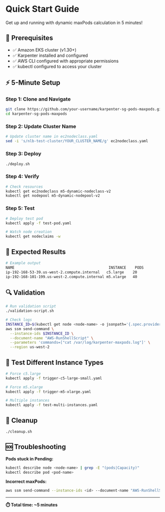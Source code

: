 # Quick Start Guide

Get up and running with dynamic maxPods calculation in 5 minutes!

## 🚀 Prerequisites

- ✅ Amazon EKS cluster (v1.30+)
- ✅ Karpenter installed and configured
- ✅ AWS CLI configured with appropriate permissions
- ✅ kubectl configured to access your cluster

## ⚡ 5-Minute Setup

### Step 1: Clone and Navigate
```bash
git clone https://github.com/your-username/karpenter-sg-pods-maxpods.git
cd karpenter-sg-pods-maxpods
```

### Step 2: Update Cluster Name
```bash
# Update cluster name in ec2nodeclass.yaml
sed -i 's/nlb-test-cluster/YOUR_CLUSTER_NAME/g' ec2nodeclass.yaml
```

### Step 3: Deploy
```bash
./deploy.sh
```

### Step 4: Verify
```bash
# Check resources
kubectl get ec2nodeclass m5-dynamic-nodeclass-v2
kubectl get nodepool m5-dynamic-nodepool-v2
```

### Step 5: Test
```bash
# Deploy test pod
kubectl apply -f test-pod.yaml

# Watch node creation
kubectl get nodeclaims -w
```

## 🎯 Expected Results

```bash
# Example output
NAME                                           INSTANCE    PODS
ip-192-168-53-39.us-west-2.compute.internal   c5.large    20
ip-192-168-101-199.us-west-2.compute.internal m5.xlarge   40
```

## 🔍 Validation

```bash
# Run validation script
./validation-script.sh

# Check logs
INSTANCE_ID=$(kubectl get node <node-name> -o jsonpath='{.spec.providerID}' | cut -d'/' -f5)
aws ssm send-command \
  --instance-ids $INSTANCE_ID \
  --document-name "AWS-RunShellScript" \
  --parameters 'commands=["cat /var/log/karpenter-maxpods.log"]' \
  --region us-west-2
```

## 🧪 Test Different Instance Types

```bash
# Force c5.large
kubectl apply -f trigger-c5-large-small.yaml

# Force m5.xlarge  
kubectl apply -f trigger-m5-xlarge.yaml

# Multiple instances
kubectl apply -f test-multi-instances.yaml
```

## 🧹 Cleanup

```bash
./cleanup.sh
```

## 🆘 Troubleshooting

**Pods stuck in Pending:**
```bash
kubectl describe node <node-name> | grep -E "(pods|Capacity)"
kubectl describe pod <pod-name>
```

**Incorrect maxPods:**
```bash
aws ssm send-command --instance-ids <id> --document-name "AWS-RunShellScript" --parameters 'commands=["cat /var/log/karpenter-maxpods.log"]' --region us-west-2
```

---

**⏱️ Total time: ~5 minutes**
